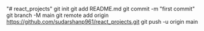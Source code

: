 "# react_projects"  git init git add README.md git commit -m "first commit" git branch -M main git remote add origin https://github.com/sudarshanp961/react_projects.git git push -u origin main

